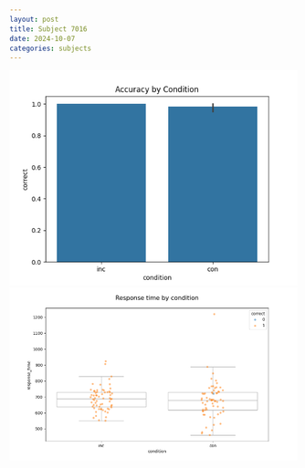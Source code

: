 ```yaml
---
layout: post
title: Subject 7016
date: 2024-10-07
categories: subjects
---
```


![](data/7016/run-6/7016_NF_acc.png)
![](data/7016/run-6/7016_NF_rt.png)
